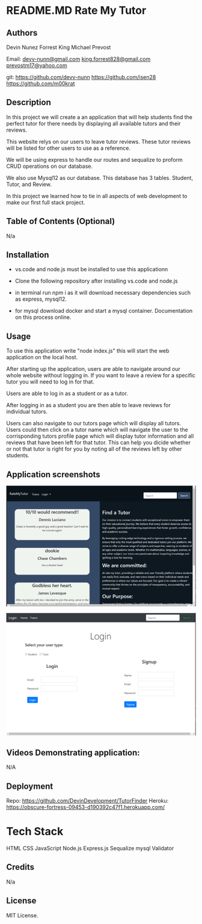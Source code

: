 # README.MD Rate My Tutor

## Authors

Devin Nunez
Forrest King
Michael Prevost

Email: 
devv-nunn@gmail.com
king.forrest828@gmail.com
prevostm17@yahoo.com


git: 
https://github.com/devv-nunn
https://github.com/isen28
https://github.com/m00krat

## Description

In this project we will create a an application that will help students find the perfect tutor for there needs by displaying all available tutors and their reviews.

This website relys on our users to leave tutor reviews. These tutor reviews will be listed for other users to use as a reference.

We will be using express to handle our routes and sequalize to proform CRUD operations on our database.

We also use Mysql12 as our database. This database has 3 tables. Student, Tutor, and Review.

In this project we learned how to tie in all aspects of web development to make our first full stack project.
## Table of Contents (Optional)

N/a

## Installation

- vs.code and node.js must be installed to use this applicationn

- Clone the following repository after installing vs.code and node.js 

- in terminal run npm i as it will download necessary dependencies such as express, mysql12.

- for mysql download docker and start a mysql container. Documentation on this process online.

## Usage

To use this application write "node index.js" this will start the web application on the local host.

After starting up the application, users are able to navigate around our whole website without logging in. If you want to leave a review for a specific tutor you will need to log in for that.

Users are able to log in as a student or as a tutor.

After logging in as a student you are then able to leave reviews for individual tutors.

Users can also navigate to our tutors page which will display all tutors. Users could then click on a tutor name which will navigate the user to the corrisponding tutors profile page which will display tutor information and all reviews that have been left for that tutor. This can help you dicide whether or not that tutor is right for you by noting all of the reviews left by other students.

## Application screenshots
![Website screenshot](./public/images/Capture1.PNG)

![Website screenshot](./public/images/Capture2.PNG)

## Videos Demonstrating application:
N/A

## Deployment

Repo: https://github.com/DevinDevelopment/TutorFinder
Heroku: https://obscure-fortress-09453-d190392c47f1.herokuapp.com/

# Tech Stack

HTML
CSS
JavaScript
Node.js
Express.js
Sequalize
mysql
Validator

## Credits

N/a

## License

MIT License.